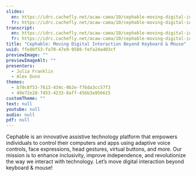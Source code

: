 ```yaml
---
slides:
  en: https://idrc.cachefly.net/acaw-cama/10/cephable-moving-digital-interaction-beyond-keyboard-and-mouse-slides-en.pptx
  fr: https://idrc.cachefly.net/acaw-cama/10/cephable-moving-digital-interaction-beyond-keyboard-and-mouse-slides-fr.pptx
transcript:
  en: https://idrc.cachefly.net/acaw-cama/10/cephable-moving-digital-interaction-beyond-keyboard-and-mouse-transcript-en.docx
  fr: https://idrc.cachefly.net/acaw-cama/10/cephable-moving-digital-interaction-beyond-keyboard-and-mouse-transcript-fr.docx
title: "Cephable: Moving Digital Interaction Beyond Keyboard & Mouse"
uuid: ffe80f53-fa70-47e9-9508-fefa24a403cf
previewImage: ""
previewImageAlt: ""
presenters:
  - Julia Franklin
  - Alex Dunn
themes:
  - b70c8f53-7613-434c-9b2e-f76da3cc57f3
  - 49e72e28-7453-4233-8aff-456b3a956615
customTheme: ""
text: null
youtube: null
audio: null
pdf: null
---
```

Cephable is an innovative assistive technology platform that empowers individuals to control their computers and apps using adaptive voice controls, face expressions, head gestures, virtual buttons, and more. Our mission is to enhance inclusivity, improve independence, and revolutionize the way we interact with technology. Let’s move digital interaction beyond keyboard & mouse!

